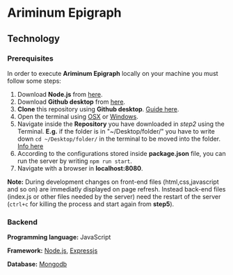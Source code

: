 # Ariminum Epigraph

## Technology 

### Prerequisites

In order to execute **Ariminum Epigraph** locally on your machine you must follow some steps:

1. Download **Node.js** from [here](https://nodejs.org/it/download/).
2. Download **Github desktop** from [here](https://desktop.github.com/).
2. **Clone** this repository using **Github desktop**. [Guide here](https://help.github.com/desktop/guides/contributing-to-projects/cloning-a-repository-from-github-to-github-desktop/).
3. Open the terminal using [OSX](http://blog.teamtreehouse.com/introduction-to-the-mac-os-x-command-line) or [Windows](https://www.lifewire.com/how-to-open-command-prompt-2618089).
4. Navigate inside the **Repository** you have downloaded in *step2* using the Terminal. **E.g.** if the folder is in "~/Desktop/folder/" you have to write down `cd ~/Desktop/folder/` in the terminal to be moved into the folder. [Info here](http://mac.appstorm.net/how-to/utilities-how-to/how-to-use-terminal-the-basics/) 
5. According to the configurations stored inside **package.json** file, you can run the server by writing `npm run start`.
6. Navigate with a browser in **localhost:8080**.

**Note:** During development changes on front-end files (html,css,javascript and so on) are immediatly displayed on page refresh. Instead back-end files (index.js or other files needed by the server) need the restart of the server (`ctrl+c` for killing the process and start again from **step5**).

### Backend 

**Programming language:** JavaScript

**Framework:** [Node.js](https://nodejs.org/it/), [Expressjs](http://expressjs.com/)

**Database:** [Mongodb](https://www.mongodb.com/)



